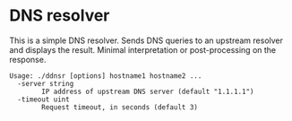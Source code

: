 # DNS resolver

This is a simple DNS resolver.  Sends DNS queries to an upstream resolver
and displays the result.  Minimal interpretation or post-processing on the
response.

```
Usage: ./ddnsr [options] hostname1 hostname2 ...
  -server string
    	IP address of upstream DNS server (default "1.1.1.1")
  -timeout uint
    	Request timeout, in seconds (default 3)
```
